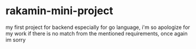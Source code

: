 # rakamin-mini-project


my first project for backend especially for go language, i'm so apologize for my work if there is no match from the mentioned requirements, once again im sorry
